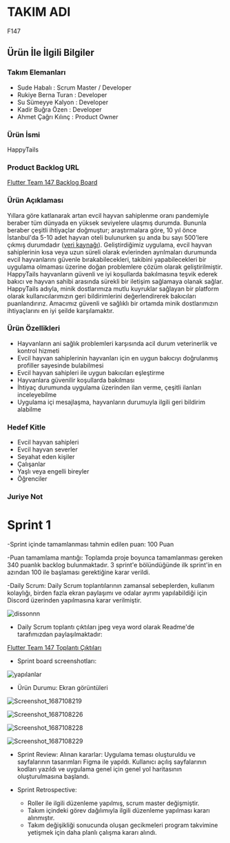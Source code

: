 # TAKIM ADI

F147

## Ürün İle İlgili Bilgiler

### Takım Elemanları

- Sude Habalı            : Scrum Master / Developer
- Rukiye Berna Turan    : Developer 
- Su Sümeyye Kalyon    : Developer
- Kadir Buğra Özen    : Developer
- Ahmet Çağrı Kılınç : Product Owner

### Ürün İsmi
HappyTails

### Product Backlog URL

[Flutter Team 147 Backlog Board](https://trello.com/invite/accept-board)

### Ürün Açıklaması
Yıllara göre katlanarak artan evcil hayvan sahiplenme oranı pandemiyle beraber tüm dünyada en yüksek seviyelere ulaşmış durumda. Bununla beraber çeşitli ihtiyaçlar doğmuştur; araştırmalara göre, 10 yıl önce İstanbul'da 5-10 adet hayvan oteli bulunurken şu anda bu sayı 500'lere çıkmış durumdadır ([veri kaynağı](https://www.verikaynagi.com/genel/turkiye-ve-dunyada-evcil-hayvanlar/)). Geliştirdiğimiz uygulama, evcil hayvan sahiplerinin kısa veya uzun süreli olarak evlerinden ayrılmaları durumunda evcil hayvanlarını güvenle bırakabilecekleri, takibini yapabilecekleri bir uygulama olmaması üzerine doğan problemlere çözüm olarak geliştirilmiştir. HappyTails hayvanların güvenli ve iyi koşullarda bakılmasına teşvik ederek bakıcı ve hayvan sahibi arasında sürekli bir iletişim sağlamaya olanak sağlar. HappyTails adıyla, minik dostlarımıza mutlu kuyruklar sağlayan bir platform olarak kullanıcılarımızın geri bildirimlerini değerlendirerek bakıcıları puanlandırırız. Amacımız güvenli ve sağlıklı bir ortamda minik dostlarımızın ihtiyaçlarını en iyi şeilde karşılamaktır.

### Ürün Özellikleri
- Hayvanların ani sağlık problemleri karşısında acil durum veterinerlik ve kontrol hizmeti
- Evcil hayvan sahiplerinin hayvanları için en uygun bakıcıyı doğrulanmış profiller sayesinde bulabilmesi
- Evcil hayvan sahipleri ile uygun bakıcıları eşleştirme
- Hayvanlara güvenilir koşullarda bakılması
- İhtiyaç durumunda uygulama üzerinden ilan verme, çeşitli ilanları inceleyebilme
- Uygulama içi mesajlaşma, hayvanların durumuyla ilgili geri bildirim alabilme


### Hedef Kitle
- Evcil hayvan sahipleri
- Evcil hayvan severler
- Seyahat eden kişiler
- Çalışanlar
- Yaşlı veya engelli bireyler
- Öğrenciler



### Juriye Not


# Sprint 1
-Sprint içinde tamamlanması tahmin edilen puan: 100 Puan

-Puan tamamlama mantığı: Toplamda proje boyunca tamamlanması gereken 340 puanlık backlog bulunmaktadır. 3 sprint'e bölündüğünde ilk sprint'in en azından 100 ile başlaması gerektiğine karar verildi.

-Daily Scrum: Daily Scrum toplantılarının zamansal sebeplerden, kullanım kolaylığı, birden fazla ekran paylaşımı ve odalar ayrımı yapılabildiği için Discord üzerinden yapılmasına karar verilmiştir. 

![dissonnn](https://github.com/Niserie1/f147/assets/92018201/bf263c0b-3eac-4ee0-85f0-2ed6e012a6b9)



- Daily Scrum toplantı çıktıları jpeg veya word olarak Readme'de tarafımızdan paylaşılmaktadır:
  
[Flutter Team 147 Toplantı Çıktıları](https://trello.com/invite/accept-board)

- Sprint board screenshotları: 

![yapılanlar](https://github.com/Niserie1/f147/assets/92018201/d973a4c6-b5ea-4853-8436-9c021049af6f)


- Ürün Durumu: Ekran görüntüleri
 
![Screenshot_1687108219](https://github.com/Niserie1/f147/assets/136194864/8e481421-fc66-4a7c-b4eb-a79789bf1acb)

![Screenshot_1687108226](https://github.com/Niserie1/f147/assets/136194864/0f752323-6853-44bc-a67c-bb91113f1346)

![Screenshot_1687108228](https://github.com/Niserie1/f147/assets/136194864/426ca6f3-5a84-4b8d-af97-3a81293c915f)

![Screenshot_1687108229](https://github.com/Niserie1/f147/assets/136194864/33d6e63c-531d-4336-8166-444a986fdcd3)

- Sprint Review: Alınan kararlar: Uygulama teması oluşturuldu ve sayfalarının tasarımları Figma ile yapıldı. Kullanıcı açılış sayfalarının kodları yazıldı ve uygulama genel için genel yol haritasının oluşturulmasına başlandı.

- Sprint Retrospective:
  - Roller ile ilgili düzenleme yapılmış, scrum master değişmiştir.
  - Takım içindeki görev dağılımıyla ilgili düzenleme yapılması kararı alınmıştır.
  - Takım değişikliği sonucunda oluşan gecikmeleri program takvimine yetişmek için daha planlı çalışma kararı alındı.


